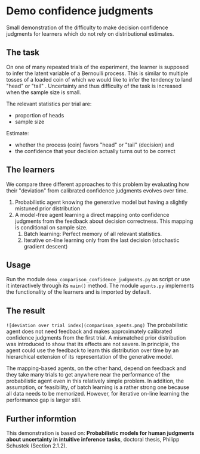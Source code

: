 
# Demo confidence judgments

Small demonstration of the difficulty to make decision confidence judgments for learners which do not rely on distributional estimates. 

## The task
On one of many repeated trials of the experiment, the learner is supposed to infer the latent variable of a Bernoulli process. This is similar to multiple tosses of a loaded coin of which we would like to infer the tendency to land "head" or "tail" .  Uncertainty and thus difficulty of the task is increased when the sample size is small. 

The relevant statistics per trial are:
- proportion of heads
- sample size

Estimate:
- whether the process (coin) favors "head" or "tail" (decision)  and
- the confidence that your decision actually turns out to be correct

## The learners
We compare three different approaches to this problem by evaluating how their "deviation" from calibrated confidence judgments evolves over time.

1) Probabilistic agent knowing the generative model but having a slightly mistuned prior distribution
2) A model-free agent learning a direct mapping onto confidence judgments from the feedback about decision correctness. This mapping is conditional on sample size.
	1) Batch learning: Perfect memory of all relevant statistics.
	2) Iterative on-line learning only from the last decision (stochastic gradient descent) 

## Usage
Run the module `demo_comparison_confidence_judgments.py` as script or use it interactively through its `main()` method. The module `agents.py` implements the functionality of the learners and is imported by default.

## The result
`![deviation over trial index](comparison_agents.png)`
The probabilistic agent does not need feedback and makes approximately calibrated confidence judgments from the first trial. A mismatched prior distribution was introduced to show that its effects are not severe. In principle, the agent could use the feedback to learn this distribution over time by an hierarchical extension of its representation of the generative model.

The mapping-based agents, on the other hand, depend on feedback and they take many trials to get anywhere near the performance of the probabilistic agent even in this relatively simple problem. In addition, the assumption, or feasibility, of batch learning is a rather strong one because all data needs to be memorized. However, for iterative on-line learning the performance gap is larger still.

## Further informtion
This demonstration is based on:
**Probabilistic models for human judgments about uncertainty in intuitive inference tasks**, doctoral thesis, Philipp Schustek (Section 2.1.2).

